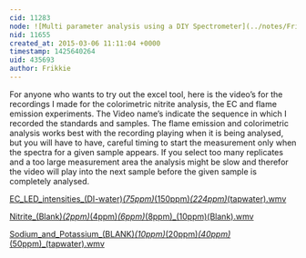 ```yaml
---
cid: 11283
node: ![Multi parameter analysis using a DIY Spectrometer](../notes/Frikkie/03-05-2015/multi-parameter-analysis-using-a-diy-spectrometer)
nid: 11655
created_at: 2015-03-06 11:11:04 +0000
timestamp: 1425640264
uid: 435693
author: Frikkie
---
```



For anyone who wants to try out the excel tool, here is the video’s for the recordings I made for the colorimetric nitrite analysis, the EC and flame emission experiments. The Video name’s indicate the sequence in which I recorded the standards and samples. The flame emission and colorimetric analysis works best with the recording playing when it is being analysed, but you will have to have, careful timing to start the measurement only when the spectra for a given sample appears. If you select too many replicates and a too large measurement area the analysis might be slow and therefor the video will play into the next sample before the given sample is completely analysed.  


<a href="https://i.publiclab.org/system/images/photos/000/009/190/original/EC_LED_intensities_(DI-water)_(75ppm)_(150ppm)_(224ppm)_(tapwater).wmv"><i class="icon icon-file"></i> EC_LED_intensities_(DI-water)_(75ppm)_(150ppm)_(224ppm)_(tapwater).wmv</a>


<a href="https://i.publiclab.org/system/images/photos/000/009/191/original/Nitrite_(Blank)_(2ppm)_(4ppm)_(6ppm)_(8ppm)_(10ppm)(Blank).wmv"><i class="icon icon-file"></i> Nitrite_(Blank)_(2ppm)_(4ppm)_(6ppm)_(8ppm)_(10ppm)(Blank).wmv</a>



<a href="https://i.publiclab.org/system/images/photos/000/009/192/original/Sodium_and_Potassium_(BLANK)_(10ppm)_(20ppm)_(40ppm)_(50ppm)_(tapwater).wmv"><i class="icon icon-file"></i> Sodium_and_Potassium_(BLANK)_(10ppm)_(20ppm)_(40ppm)_(50ppm)_(tapwater).wmv</a>

